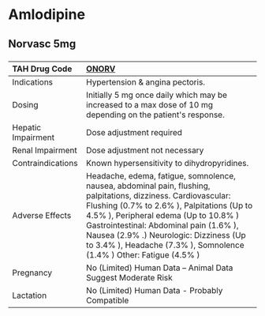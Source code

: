 # Amlodipine

## Norvasc 5mg

##### 

| TAH Drug Code      | [ONORV](https://www.tahsda.org.tw/drugs/hissearch.php?drug_code=ONORV)                                                                                                                                                                                                                                                                                            |
|:-------------------|:------------------------------------------------------------------------------------------------------------------------------------------------------------------------------------------------------------------------------------------------------------------------------------------------------------------------------------------------------------------|
| Indications        | Hypertension & angina pectoris.                                                                                                                                                                                                                                                                                                                                   |
| Dosing             | Initially 5 mg once daily which may be increased to a max dose of 10 mg depending on the patient's response.                                                                                                                                                                                                                                                      |
| Hepatic Impairment | Dose adjustment required                                                                                                                                                                                                                                                                                                                                          |
| Renal Impairment   | Dose adjustment not necessary                                                                                                                                                                                                                                                                                                                                     |
| Contraindications  | Known hypersensitivity to dihydropyridines.                                                                                                                                                                                                                                                                                                                       |
| Adverse Effects    | Headache, edema, fatigue, somnolence, nausea, abdominal pain, flushing, palpitations, dizziness. Cardiovascular: Flushing (0.7% to 2.6% ), Palpitations (Up to 4.5% ), Peripheral edema (Up to 10.8% ) Gastrointestinal: Abdominal pain (1.6% ), Nausea (2.9% .) Neurologic: Dizziness (Up to 3.4% ), Headache (7.3% ), Somnolence (1.4% ) Other: Fatigue (4.5% ) |
| Pregnancy          | No (Limited) Human Data – Animal Data Suggest Moderate Risk                                                                                                                                                                                                                                                                                                       |
| Lactation          | No (Limited) Human Data - Probably Compatible                                                                                                                                                                                                                                                                                                                     |

